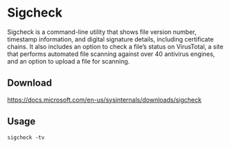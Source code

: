 # Sigcheck
Sigcheck is a command-line utility that shows file version number, timestamp information, and digital signature details, including certificate chains. It also includes an option to check a file’s status on VirusTotal, a site that performs automated file scanning against over 40 antivirus engines, and an option to upload a file for scanning.
## Download
https://docs.microsoft.com/en-us/sysinternals/downloads/sigcheck

## Usage
`sigcheck -tv`